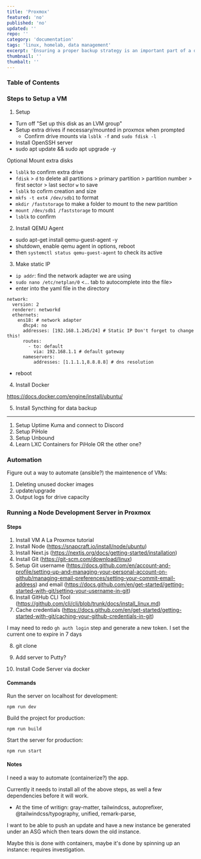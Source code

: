 ```yaml
---
title: 'Proxmox'
featured: 'no'
published: 'no'
updated: ''
repo: ''
category: 'documentation'
tags: 'linux, homelab, data management'
excerpt: 'Ensuring a proper backup strategy is an important part of a digital life.'
thumbnail: ''
thumbalt: ''
---
```


### Table of Contents

### Steps to Setup a VM

1. Setup
- Turn off "Set up this disk as an LVM group"
- Setup extra drives if necessary/mounted in proxmox when prompted
  - Confirm drive mounts via `lsblk -f` and `sudo fdisk -l`
- Install OpenSSH server    
- sudo apt update && sudo apt upgrade -y

Optional Mount extra disks
- `lsblk` to confirm extra drive
- `fdisk` > `d` to delete all partitions > primary partition > partition number > first sector > last sector `w` to save
- `lsblk` to cofirm creation and size
- `mkfs -t ext4 /dev/sdb1` to format
- `mkdir /faststorage` to make a folder to mount to the new partition
- `mount /dev/sdb1 /faststorage` to mount
- `lsblk` to confirm

2. Install QEMU Agent
- sudo apt-get install qemu-guest-agent -y
- shutdown, enable qemu agent in options, reboot
- then `systemctl status qemu-guest-agent` to check its active

3. Make static IP
- `ip addr`: find the network adapter we are using
- `sudo nano /etc/netplan/0` <... tab to autocomplete into the file>
- enter into the yaml file in the directory

```
network:
  version: 2
  renderer: networkd
  ethernets:
    ens18: # network adapter
      dhcp4: no
      addresses: [192.168.1.245/24] # Static IP Don't forget to change this! 
      routes:
        - to: default
          via: 192.168.1.1 # default gateway 
      nameservers:
          addresses: [1.1.1.1,8.8.8.8] # dns resolution
```

- reboot

4. Install Docker

https://docs.docker.com/engine/install/ubuntu/

5. Install Syncthing for data backup



---

1. Setup Uptime Kuma and connect to Discord
2. Setup PiHole
3. Setup Unbound
4. Learn LXC Containers for PiHole OR the other one?


### Automation

Figure out a way to automate (ansible?) the maintenence of VMs:

1. Deleting unused docker images
2. update/upgrade
3. Output logs for drive capacity



### Running a Node Development Server in Proxmox

#### Steps

1. Install VM A La Proxmox tutorial
2. Install Node (https://snapcraft.io/install/node/ubuntu)
3. Install Next.js (https://nextjs.org/docs/getting-started/installation)
4. Install Git (https://git-scm.com/download/linux)
5. Setup Git username (https://docs.github.com/en/account-and-profile/setting-up-and-managing-your-personal-account-on-github/managing-email-preferences/setting-your-commit-email-address) and email (https://docs.github.com/en/get-started/getting-started-with-git/setting-your-username-in-git)
6. Install GitHub CLI Tool (https://github.com/cli/cli/blob/trunk/docs/install_linux.md)
7. Cache credentials (https://docs.github.com/en/get-started/getting-started-with-git/caching-your-github-credentials-in-git)


I may need to redo `gh auth login` step and generate a new token. I set the current one to expire in 7 days

8. git clone <repo>

9. Add server to Putty? 

9. Install Code Server via docker

#### Commands

Run the server on localhost for development:
```
npm run dev
```

Build the project for production:
```
npm run build
```

Start the server for production:
```
npm run start
```

#### Notes

I need a way to automate (containerize?) the app.

Currently it needs to install all of the above steps, as well a few dependencies before it will work.
- At the time of writign: gray-matter, tailwindcss, autoprefixer, @tailwindcss/typography, unified, remark-parse, 

I want to be able to push an update and have a new instance be generated under an ASG which then tears down the old instance.

Maybe this is done with containers, maybe it's done by spinning up an instance: requires investigation.


